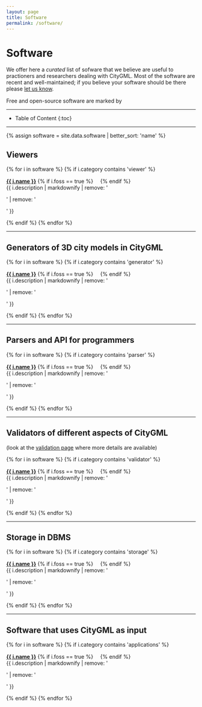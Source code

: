 ```yaml
---
layout: page
title: Software
permalink: /software/
---
```


# Software

We offer here a *curated* list of sofware that we believe are useful to practioners and researchers dealing with CityGML.
Most of the software are recent and well-maintained; if you believe your software should be there please [let us know](/contribute/).

Free and open-source software are marked by <img height="15" src="/img/foss.svg">

- - -

* Table of Content
{:toc}

- - -

{% assign software = site.data.software | better_sort: 'name' %}

## Viewers
{% for i in software %}
{% if i.category contains 'viewer' %}
<p><a href="{{ i.webpage }}"><b>{{ i.name }}</b></a> {% if i.foss == true %}<img height="15" src="/img/foss.svg"> {% endif %}<br/> {{ i.description | markdownify | remove: '<p>' | remove: '</p>' }} </p>
{% endif %}
{% endfor %}

- - -

## Generators of 3D city models in CityGML
{% for i in software %}
{% if i.category contains 'generator' %}
<p><a href="{{ i.webpage }}"><b>{{ i.name }}</b></a> {% if i.foss == true %}<img height="15" src="/img/foss.svg"> {% endif %}<br/> {{ i.description | markdownify | remove: '<p>' | remove: '</p>' }} </p>
{% endif %}
{% endfor %}

- - -

## Parsers and API for programmers
{% for i in software %}
{% if i.category contains 'parser' %}
<p><a href="{{ i.webpage }}"><b>{{ i.name }}</b></a> {% if i.foss == true %}<img height="15" src="/img/foss.svg"> {% endif %}<br/> {{ i.description | markdownify | remove: '<p>' | remove: '</p>' }} </p>
{% endif %}
{% endfor %}


- - -

## Validators of different aspects of CityGML

(look at the [validation page](/validation/) where more details are available)

{% for i in software %}
{% if i.category contains 'validator' %}
<p><a href="{{ i.webpage }}"><b>{{ i.name }}</b></a> {% if i.foss == true %}<img height="15" src="/img/foss.svg"> {% endif %}<br/> {{ i.description | markdownify | remove: '<p>' | remove: '</p>' }} </p>
{% endif %}
{% endfor %}

- - -

## Storage in DBMS
{% for i in software %}
{% if i.category contains 'storage' %}
<p><a href="{{ i.webpage }}"><b>{{ i.name }}</b></a> {% if i.foss == true %}<img height="15" src="/img/foss.svg"> {% endif %}<br/> {{ i.description | markdownify | remove: '<p>' | remove: '</p>' }} </p>
{% endif %}
{% endfor %}

- - -

## Software that uses CityGML as input 
{% for i in software %}
{% if i.category contains 'applications' %}
<p><a href="{{ i.webpage }}"><b>{{ i.name }}</b></a> {% if i.foss == true %}<img height="15" src="/img/foss.svg"> {% endif %}<br/> {{ i.description | markdownify | remove: '<p>' | remove: '</p>' }} </p>
{% endif %}
{% endfor %}




